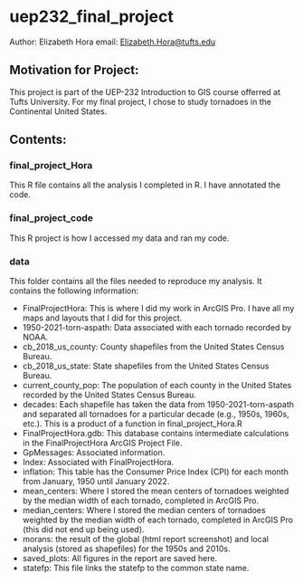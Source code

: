 # uep232_final_project
Author: Elizabeth Hora
email: Elizabeth.Hora@tufts.edu

## Motivation for Project:
This project is part of the UEP-232 Introduction to GIS course offerred at Tufts University. For my final project, I chose to study tornadoes in the Continental United States.

## Contents:
### final_project_Hora
This R file contains all the analysis I completed in R. I have annotated the code.

### final_project_code
This R project is how I accessed my data and ran my code.

### data
This folder contains all the files needed to reproduce my analysis. It contains the following information:
- FinalProjectHora: This is where I did my work in ArcGIS Pro. I have all my maps and layouts that I did for this project.
- 1950-2021-torn-aspath: Data associated with each tornado recorded by NOAA.
- cb_2018_us_county: County shapefiles from the United States Census Bureau.
- cb_2018_us_state: State shapefiles from the United States Census Bureau.
- current_county_pop: The population of each county in the United States recorded by the United States Census Bureau.
- decades: Each shapefile has taken the data from 1950-2021-torn-aspath and separated all tornadoes for a particular decade (e.g., 1950s, 1960s, etc.). This is a product of a function in final_project_Hora.R 
- FinalProjectHora.gdb: This database contains intermediate calculations in the FinalProjectHora ArcGIS Project File.
- GpMessages: Associated information.
- Index: Associated with FinalProjectHora.
- inflation: This table has the Consumer Price Index (CPI) for each month from January, 1950 until January 2022. 
- mean_centers: Where I stored the mean centers of tornadoes weighted by the median width of each tornado, completed in ArcGIS Pro.
- median_centers: Where I stored the median centers of tornadoes weighted by the median width of each tornado, completed in ArcGIS Pro (this did not end up being used).
- morans: the result of the global (html report screenshot) and local analysis (stored as shapefiles) for the 1950s and 2010s.
- saved_plots: All figures in the report are saved here.
- statefp: This file links the statefp to the common state name.
